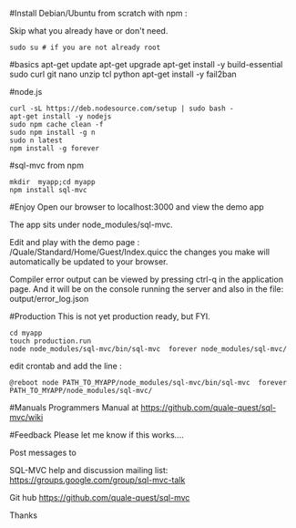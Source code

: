 
#Install Debian/Ubuntu from scratch with npm :

Skip what you already have or don't need.    

	sudo su # if you are not already root   



#basics
	apt-get update
	apt-get upgrade
	apt-get install -y build-essential sudo curl git nano unzip tcl python
	apt-get install -y fail2ban


#node.js

	curl -sL https://deb.nodesource.com/setup | sudo bash -
	apt-get install -y nodejs
	sudo npm cache clean -f
	sudo npm install -g n
	sudo n latest
	npm install -g forever


#sql-mvc from npm

    mkdir  myapp;cd myapp
    npm install sql-mvc
    

#Enjoy
Open our browser to localhost:3000 and view the demo app

The app sits under node_modules/sql-mvc.

Edit and play with the demo page : /Quale/Standard/Home/Guest/Index.quicc
the changes you make will automatically be updated to your browser.

Compiler error output can be viewed by pressing ctrl-q in the application page.
And it will be on the console running the server
and also in the file: output/error_log.json


#Production
This is not yet production ready, but FYI.

	cd myapp
	touch production.run 
	node node_modules/sql-mvc/bin/sql-mvc  forever node_modules/sql-mvc/

edit crontab and add the line :

	@reboot node PATH_TO_MYAPP/node_modules/sql-mvc/bin/sql-mvc  forever PATH_TO_MYAPP/node_modules/sql-mvc/

#Manuals
Programmers Manual at https://github.com/quale-quest/sql-mvc/wiki


#Feedback
Please let me know if this works....

Post messages to 

SQL-MVC help and discussion mailing list: https://groups.google.com/group/sql-mvc-talk

Git hub https://github.com/quale-quest/sql-mvc


Thanks



